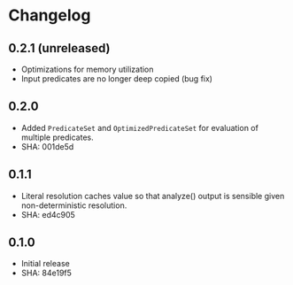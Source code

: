 # Changelog

## 0.2.1 (unreleased)

* Optimizations for memory utilization
* Input predicates are no longer deep copied (bug fix)

## 0.2.0

* Added `PredicateSet` and `OptimizedPredicateSet` for evaluation
of multiple predicates.
* SHA: 001de5d

## 0.1.1

* Literal resolution caches value so that analyze() output is
  sensible given non-deterministic resolution.
* SHA: ed4c905

## 0.1.0

* Initial release
* SHA: 84e19f5

